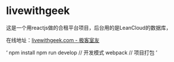 # livewithgeek

这是一个用reactjs做的合租平台项目，后台用的是LeanCloud的数据库，

在线地址：[livewithgeek.com - 极客室友](http://www.livewithgeek.com)

‘
  npm install
  npm run develop // 开发模式
  webpack // 项目打包
’
